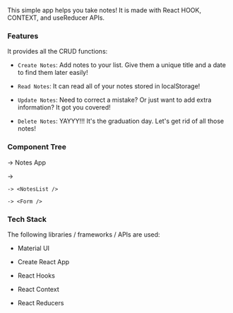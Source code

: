 This simple app helps you take notes! It is made with React HOOK, CONTEXT, and useReducer APIs.

### Features

It provides all the CRUD functions:

- `Create Notes`: Add notes to your list. Give them a unique title and a date to find them later easily!

- `Read Notes`: It can read all of your notes stored in localStorage!

- `Update Notes`: Need to correct a mistake? Or just want to add extra information? It got you covered!

- `Delete Notes`: YAYYY!!! It's the graduation day. Let's get rid of all those notes!

### Component Tree

-> Notes App

  <NotesProvider>

  <FormProvider>

  -> <Navbar />

	-> <NotesList />

	-> <Form />

### Tech Stack

The following libraries / frameworks / APIs are used:

- Material UI

- Create React App

- React Hooks

- React Context

- React Reducers